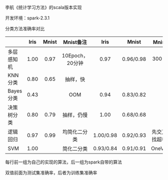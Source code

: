 李航《统计学习方法》的scala版本实现

开发环境：spark-2.3.1

分类方法准确率对比

||Iris|Mnist|Mnist备注|Iris|Mnist|Mnist备注|
|----------|:----------:|:----------:|:--------------------:|:----------:|:----------:|--------------------:|
|多层感知机|1.00|0.97|10Epoch，20分钟|0.97|0.96/0.98|784-300-10，5分钟|
|KNN分类|0.80|0.65|抽样，快|||
|Bayes分类|0.43||OOM|0.94|0.83/0.82|快|
|决策树分类|0.80|0.79|抽样，仍慢|1.00|0.68/0.68|快|
|逻辑回归|0.97|0.99|均简化二分类|1.00/0.98|0.92/0.93|先交叉验证找超参，慢|
|SVM|1.00||简化二分类|0.93/0.84|0.91/0.91|OneVsRest|

每行前一组为自己的实现的算法，后一组为spark自带的算法

双值前面为测试集准确率，后者为训练集准确率
